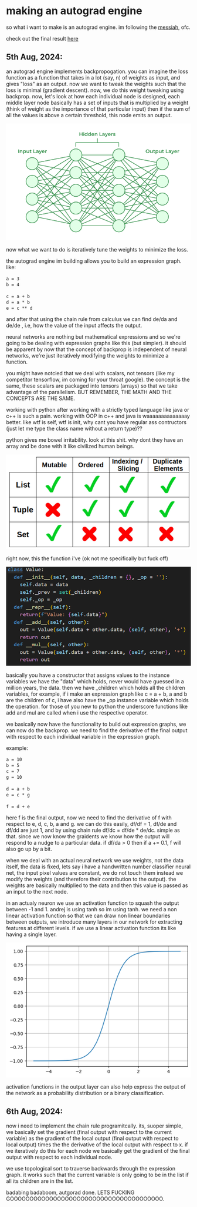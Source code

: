 # making an autograd engine
so what i want to make is an autograd engine. im following the [messiah](https://www.youtube.com/watch?v=VMj-3S1tku0&list=PLAqhIrjkxbuWI23v9cThsA9GvCAUhRvKZ), ofc. 

check out the final result [here](https://github.com/wheatgreaser/wheatgrad)

## 5th Aug, 2024:
an autograd engine implements backpropogation. you can imagine the loss function as a function that takes in a lot (say, n) of weights as input, and gives "loss" as an output. now we want to tweak the weights such that the loss is minimal (gradient descent). now, we do this weight tweaking using backprop. now, let's look at how each individual node is designed, each middle layer node basically has a set of inputs that is multiplied by a weight (think of weight as the importance of that particular input) then if the sum of all the values is above a certain threshold, this node emits an output. 

![neural network](/images/imagesforneuralnet/1.png)

now what we want to do is iteratively tune the weights to minimize the loss. 

the autograd engine im building allows you to build an expression graph. like:

```
a = 3
b = 4

c = a + b
d = a * b
e = c ** d

```
and after that using the chain rule from calculus we can find de/da and de/de , i.e, how the value of the input affects the output. 

neural networks are nothing but mathematical expressions and so we're going to be dealing with expression graphs like this (but simpler). it should be apparent by now that the concept of backprop is independent of neural networks, we're just iteratively modifying the weights to minimize a function.

you might have notcied that we deal with scalars, not tensors (like my competitor tensorflow, im coming for your throat google). the concept is the same, these scalars are packaged into tensors (arrays) so that we take advantage of the parallelism. BUT REMEMBER, THE MATH AND THE CONCEPTS ARE THE SAME.

working with python after working with a strictly typed language like java or c++ is such a pain. working with OOP in c++ and java is waaaaaaaaaaaaaay better. like wtf is self, wtf is init, why cant you have regular ass contructors (just let me type the class name without a return type)??

python gives me bowel irritability. look at this shit. why dont they have an array and be done with it like civilized human beings.

![table](/images/imagesforneuralnet/2.png)

right now, this the function i've (ok not me specifically but fuck off)

![Value Function](/images/imagesforneuralnet/3.png)

basically you have a constructor that assigns values to the instance variables we have the "data" which holds, never would have guessed in a million years, the data. then we have _children which holds all the children variables, for example, if i make an expression graph like c = a + b, a and b are the children of c, i have also have the _op instance variable which holds the operation. for those of you new to python the underscore functions like add and mul are called when i use the respective operator. 

we basically now have the functionality to build out expression graphs, we can now do the backprop. we need to find the derivative of the final output with respect to each individual variable in the expression graph.

example:
```
a = 10
b = 5
c = 7
g = 10

d = a + b
e = c * g

f = d + e
```
here f is the final output, now we need to find the derivative of f with respect to e, d, c, b, a and g. we can do this easily, df/df = 1, df/de and df/dd are just 1, and by using chain rule df/dc = df/de * de/dc. simple as that. since we now know the graidents we know how the output will respond to a nudge to a particular data. if df/da > 0 then if a += 0.1, f will also go up by a bit. 

when we deal with an actual neural network we use weights, not the data itself, the data is fixed, lets say i have a handwritten number classifier neural net, the input pixel values are constant, we do not touch them instead we modify the weights (and therefore their contribution to the output). the weights are basically multiplied to the data and then this value is passed as an input to the next node.

in an actualy neuron we use an activation function to squash the output between -1 and 1. andrej is using tanh so im using tanh. we need a non linear activation function so that we can draw non linear boundaries between outputs, we introduce many layers in our network for extracting features at different levels. if we use a linear activation function its like having a single layer.

![tanh squashing function](/images/imagesforneuralnet/4.png)

activation functions in the output layer can also help express the output of the network as a probability distribution or a binary classification. 

## 6th Aug, 2024:
now i need to implement the chain rule programitcally. its, suoper simple, we basically set the gradient (final output with respect to the current variable) as the gradient of the local output (final output with respect to local output) times the the derivative of the local output with respect to x. if we iteratively do this for each node we basically get the gradient of the final output with respect to each individual node. 

we use topological sort to traverse backwards through the expression graph. it works such that the current variable is only going to be in the list if all its children are in the list.

badabing badaboom, autgorad done. LETS FUCKING GOOOOOOOOOOOOOOOOOOOOOOOOOOOOOOOOOOOOOOO.




